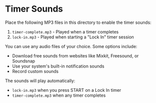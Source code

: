 # Timer Sounds

Place the following MP3 files in this directory to enable the timer sounds:

1. `timer-complete.mp3` - Played when a timer completes
2. `lock-in.mp3` - Played when starting a "Lock In" timer session

You can use any audio files of your choice. Some options include:

- Download free sounds from websites like Mixkit, Freesound, or Soundsnap
- Use your system's built-in notification sounds
- Record custom sounds

The sounds will play automatically:

- `lock-in.mp3` when you press START on a Lock In timer
- `timer-complete.mp3` when any timer completes

